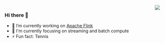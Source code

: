 <img align="right" src="https://github-readme-stats.vercel.app/api?username=lsyldliu&show_icons=true&include_all_commits=true&hide_border=true" />

### Hi there 👋

- 🔭 I’m currently working on [Apache Flink](http://github.com/apache/flink/)
- 🌱 I'm currently focusing on streaming and batch compute
- ⚡ Fun fact: Tennis
